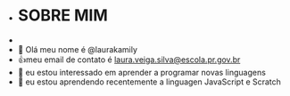 - # SOBRE MIM
- 
- 👋 Olá meu nome é @laurakamily
- :+1:meu email de contato é laura.veiga.silva@escola.pr.gov.br
- 👀 eu estou interessado em aprender a programar novas linguagens
- 🌱 eu estou aprendendo recentemente a linguagen JavaScript e Scratch




